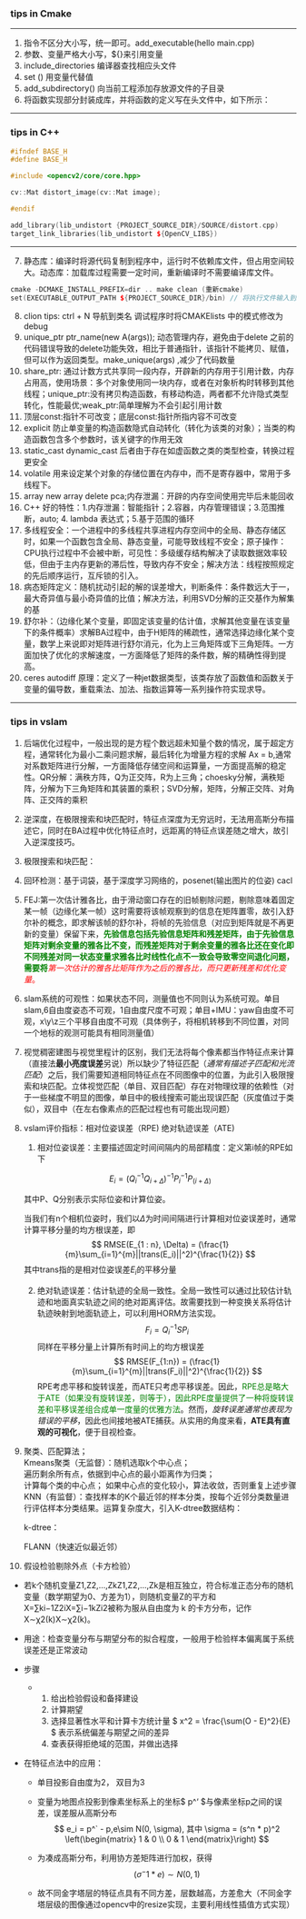 ### tips in Cmake
***
1. 指令不区分大小写，统一即可。add_executable(hello main.cpp)
1. 参数、变量严格大小写，${}来引用变量
1. include_directories 编译器查找相应头文件
1. set () 用变量代替值
1. add_subdirectory() 向当前工程添加存放源文件的子目录
1. 将函数实现部分封装成库，并将函数的定义写在头文件中，如下所示：
***
### tips in C++
```C++
#ifndef BASE_H
#define BASE_H

#include <opencv2/core/core.hpp>

cv::Mat distort_image(cv::Mat image);

#endif

add_library(lib_undistort {PROJECT_SOURCE_DIR}/SOURCE/distort.cpp)
target_link_libraries(lib_undistort ${OpenCV_LIBS})
```
***
7. 静态库：编译时将源代码复制到程序中，运行时不依赖库文件，但占用空间较大。动态库：加载库过程需要一定时间，重新编译时不需要编译库文件。
```c++
cmake -DCMAKE_INSTALL_PREFIX=dir .. make clean (重新cmake)
set(EXECUTABLE_OUTPUT_PATH ${PROJECT_SOURCE_DIR}/bin) // 将执行文件输入到bin文件夹下
```
8. clion tips: ctrl + N 导航到类名 调试程序时将CMAKElists 中的模式修改为debug    
9. unique_ptr<A> ptr_name(new A(args));  动态管理内存，避免由于delete 之前的代码错误导致的delete功能失效，相比于普通指针，该指针不能拷贝、赋值，但可以作为返回类型。make_unique<A>(args) ,减少了代码数量 
10. share_ptr: 通过计数方式共享同一段内存，开辟新的内存用于引用计数，内存占用高，使用场景：多个对象使用同一块内存，或者在对象析构时转移到其他线程；unique_ptr:没有拷贝构造函数，有移动构造，两者都不允许隐式类型转化，性能最优;weak_ptr:简单理解为不会引起引用计数
11. 顶层const:指针不可改变；底层const:指针所指内容不可改变            
12. explicit 防止单变量的构造函数隐式自动转化（转化为该类的对象）；当类的构造函数包含多个参数时，该关键字的作用无效                   
13. static_cast dynamic_cast 后者由于存在如虚函数之类的类型检查，转换过程更安全
14. volatile 用来设定某个对象的存储位置在内存中，而不是寄存器中，常用于多线程下。
15. array new array delete pca;内存泄漏：开辟的内存空间使用完毕后未能回收
16. C++ 好的特性：1.内存泄漏：智能指针；2.容器，内存管理错误；3.范围推断，auto; 4. lambda 表达式；5.基于范围的循环
17. 多线程安全：一个进程中的多线程共享进程内存空间中的全局、静态存储区时，如果一个函数包含全局、静态变量，可能导致线程不安全；原子操作：CPU执行过程中不会被中断，可见性：多级缓存结构解决了读取数据效率较低，但由于主内存更新的滞后性，导致内存不安全；解决方法：线程按照规定的先后顺序运行，互斥锁的引入。
18. 病态矩阵定义：随机扰动引起的解的误差增大，判断条件：条件数远大于一，最大奇异值与最小奇异值的比值；解决方法，利用SVD分解的正交基作为解集的基
19. 舒尔补：（边缘化某个变量，即固定该变量的估计值，求解其他变量在该变量下的条件概率）求解BA过程中，由于H矩阵的稀疏性，通常选择边缘化某个变量，数学上来说即对矩阵进行舒尔消元，化为上三角矩阵或下三角矩阵。一方面加快了优化的求解速度，一方面降低了矩阵的条件数，解的精确性得到提高。
20. ceres autodiff 原理：定义了一种jet数据类型，该类存放了函数值和函数关于变量的偏导数，重载乘法、加法、指数运算等一系列操作符实现求导。
***
### tips in vslam

1. 后端优化过程中，一般出现的是方程个数远超未知量个数的情况，属于超定方程，通常转化为最小二乘问题求解，最后转化为增量方程的求解 Ax = b,通常对系数矩阵进行分解，一方面降低存储空间和运算量，一方面提高解的稳定性。QR分解：满秩方阵，Q为正交阵，R为上三角；choesky分解，满秩矩阵，分解为下三角矩阵和其装置的乘积；SVD分解，矩阵，分解正交阵、对角阵、正交阵的乘积

2. 逆深度，在极限搜索和块匹配时，特征点深度为无穷远时，无法用高斯分布描述它，同时在BA过程中优化特征点时，远距离的特征点误差随之增大，故引入逆深度技巧。  

3. 极限搜索和块匹配：

4. 回环检测：基于词袋，基于深度学习网络的，posenet(输出图片的位姿) cacl

5. FEJ:第一次估计雅各比，由于滑动窗口存在的旧帧剔除问题，剔除意味着固定某一帧（边缘化某一帧）这时需要将该帧观察到的信息在矩阵置零，故引入舒尔补的概念，即求解该帧的舒尔补，将帧的先验信息（对应到矩阵就是不再更新的变量）保留下来，<font color=green>__先验信息包括先验信息矩阵和残差矩阵，由于先验信息矩阵对剩余变量的雅各比不变，而残差矩阵对于剩余变量的雅各比还在变化即不同残差对同一状态变量求雅各比时线性化点不一致会导致零空间退化问题，需要将__</font><font face=宋体 color=red>*_第一次估计的雅各比矩阵作为之后的雅各比，而只更新残差和优化变量_*。</font>

6. slam系统的可观性：如果状态不同，测量值也不同则认为系统可观。单目slam,6自由度姿态不可观，1自由度尺度不可观；单目+IMU：yaw自由度不可观，x\y\z三个平移自由度不可观（具体例子，将相机转移到不同位置，对同一个地标的观测可能具有相同测量值）

7. 视觉稠密建图与视觉里程计的区别，我们无法将每个像素都当作特征点来计算（直接法**最小亮度误差**另说）所以缺少了特征匹配（*通常有描述子匹配和光流匹配*）之后，我们需要知道相同特征点在不同图像中的位置，为此引入极限搜索和块匹配。立体视觉匹配（单目、双目匹配）存在对物理纹理的依赖性（对于一些梯度不明显的图像，单目中的极线搜索可能出现误匹配（灰度值过于类似），双目中（在左右像素点的匹配过程也有可能出现问题）

8. vslam评价指标：相对位姿误差（RPE)  绝对轨迹误差（ATE) 

    1. 相对位姿误差：主要描述固定时间间隔内的局部精度：定义第i帧的RPE如下

    $$
    E_i = (Q^{-1}_iQ_{i + \Delta})^{-1}P^{-1}_iP_(i+\Delta)
    $$

    其中P、Q分别表示实际位姿和计算位姿。

    当我们有n个相机位姿时，我们以$\Delta$为时间间隔进行计算相对位姿误差时，通常计算平移分量的均方根误差，即
    $$
    RMSE(E_{1 : n}, \Delta) = (\frac{1}{m}\sum_{i=1}^{m}||trans(E_i)||^2)^{\frac{1}{2}}
    $$
    其中trans指的是相对位姿误差$E_i$的平移分量

    2. 绝对轨迹误差：估计轨迹的全局一致性。全局一致性可以通过比较估计轨迹和地面真实轨迹之间的绝对距离评估。故需要找到一种变换关系将估计轨迹映射到地面轨迹上，可以利用HORM方法实现。
       $$
       F_i = Q_i^{-1}SP_i
       $$
       同样在平移分量上计算所有时间上的均方根误差
       $$
       RMSE(F_{1:n}) = (\frac{1}{m}\sum_{i=1}^{m}||trans(F_i)||^2)^{\frac{1}{2}}
       $$
       RPE考虑平移和旋转误差，而ATE只考虑平移误差。因此，<font color=green>RPE总是略大于ATE（如果没有旋转误差，则等于），因此RPE度量提供了一种将旋转误差和平移误差组合成单一度量的优雅方法</font>。然而，*旋转误差通常也表现为错误的平移*，因此也间接地被ATE捕获。从实用的角度来看，**ATE具有直观的可视化**，便于目视检查。

       

    

9. 聚类、匹配算法；  
    Kmeans聚类（无监督）：随机选取k个中心点；  
                遍历剩余所有点，依据到中心点的最小距离作为归类；  
                计算每个类的中心点；
                如果中心点的变化较小，算法收敛，否则重复上述步骤  
    KNN（有监督）：查找样本的K个最近邻的样本分类，按每个近邻分类数量进行评估样本分类结果。运算复杂度大，引入K-dtree数据结构：

    k-dtree：

    FLANN（快速近似最近邻）
    
10.  假设检验剔除外点（卡方检验）

* 若k个随机变量Z1,Z2,...,ZkZ1,Z2,...,Zk是相互独立，符合标准正态分布的随机变量（数学期望为0、方差为1），则随机变量Z的平方和X=∑ki−1Z2iX=∑i−1kZi2被称为服从自由度为 k 的卡方分布，记作X∼χ2(k)X∼χ2(k)。

* 用途：检查变量分布与期望分布的拟合程度，一般用于检验样本偏离属于系统误差还是正常波动
* 步骤
  * 1. 给出检验假设和备择建设
    2.  计算期望
    3.  选择显著性水平和计算卡方统计量 $ x^2 = \frac{\sum(O - E)^2}{E}   $ 表示系统偏差与期望之间的差异
    4. 查表获得拒绝域的范围，并做出选择

* 在特征点法中的应用：

  * 单目投影自由度为2， 双目为3

  * 变量为地图点投影到像素坐标系上的坐标$ p^‘ $与像素坐标p之间的误差，误差服从高斯分布 
    $$
    e_i = p^` - p,e\sim N(0, \sigma), 其中 \sigma = (s^n * p)^2 \left(\begin{matrix} 1 & 0 \\ 0 & 1 \end{matrix}\right)
    $$

  * 为凑成高斯分布，利用协方差矩阵进行加权，获得
    $$
    (\sigma^-1 * e) \sim N(0, 1)
    $$

  * 故不同金字塔层的特征点具有不同方差，层数越高，方差愈大（不同金字塔层级的图像通过opencv中的resize实现，主要利用线性插值方式实现）
